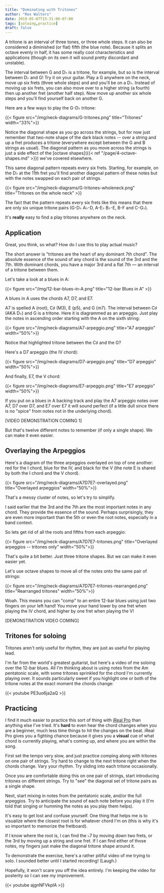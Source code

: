 ```yaml
---
title: "Dominating with Tritones"
author: "Rex Walters"
date: 2019-05-07T15:31:00-07:00
tags: [soloing,practice]
draft: false
---
```


A tritone is an interval of three tones, or three whole steps. It can also be considered a diminished (or flat) fifth (the blue note). Because it splits an octave evenly in half, it has some really cool characteristics and applications (though on its own it will sound pretty discordant and unstable).

The interval between G and D&flat; is a tritone, for example, but so is the interval between D&flat; and G! Try it on your guitar. Play a G anywhere on the neck, move up six frets (three whole steps) and and you'll be on a D&flat;. Instead of moving up six frets, you can also move over to a higher string (a fourth) then up another fret (another half step).  Now move up another six whole steps and you'll find yourself back on another G.

Here are a few ways to play the G-D&flat; tritone:

<div class="text-center">
{{< figure src="/img/neck-diagrams/G-tritones.png" title="Tritones" width="33%">}}
</div>

Notice the diagonal shape as you go across the strings, but for now just remember that two-note shape of the dark black notes -- over a string and up a fret produces a tritone (everywhere except between the G and B strings as usual). The diagonal pattern as you move across the strings is just a side effect of the [octave shapes]({{< ref "/page/4-octave-shapes.md" >}}) we've covered elsewhere.

This same diagonal pattern repeats every six frets. Starting, for example, on the D&flat; at the 11th fret you'll find another diagonal pattern of these notes but with the notes swapped on each pair of strings.

<div class="text-center">
{{< figure src="/img/neck-diagrams/G-tritones-wholeneck.png" title="Tritones on the whole neck" >}}
</div>

The fact that the pattern repeats every six frets like this means that there are only six unique tritone pairs (G-D&flat; A&flat;-D, A-E&flat; B&flat;-E, B-F and C-G&flat;).

It's **really** easy to find a play tritones anywhere on the neck.

## Application

Great, you think, so what? How do I use this to play actual music?

The short answer is "tritones are the heart of any dominant 7th chord". The absolute essence of the sound of any chord is the sound of the 3rd and the 7th. With dominant chords, you have a major 3rd and a flat 7th — an interval of a tritone between them.

Let's take a look at a blues in A:

<div class="text-center">
{{< figure src="/img/12-bar-blues-in-A.png" title="12-bar Blues in A" >}}
</div>

A blues in A uses the chords A7, D7, and E7.

A7 is spelled A (root), C&sharp; (M3), E (p5), and G (m7). The interval between C&sharp; (AKA D&flat;) and G is a tritone. Here it is diagrammed as an arpeggio. Just play the notes in ascending order starting with the A on the sixth string:

<div class="text-center">
{{< figure src="/img/neck-diagrams/A7-arpeggio.png" title="A7 arpeggio" width="50%">}}
</div>

Notice that highlighted tritone between the C&sharp; and the G?

Here's a D7 arpeggio (the IV chord):

<div class="text-center">
{{< figure src="/img/neck-diagrams/D7-arpeggio.png" title="D7 arpeggio" width="50%">}}
</div>

And finally, E7, the V chord:

<div class="text-center">
{{< figure src="/img/neck-diagrams/E7-arpeggio.png" title="E7 arpeggio" width="50%">}}
</div>

If you put on a blues in A backing track and play the A7 arpeggio notes over A7, D7 over D7, and E7 over E7 it will sound perfect (if a little dull since there is no "spice" from notes not in the underlying chord).

[VIDEO DEMONSTRATION COMING 1]

But that's twelve different notes to remember (if only a single shape). We can make it even easier.

## Overlaying the Arpeggios

Here's a diagram of the three arpeggios overlayed on top of one another: red for the I chord, blue for the IV, and black for the V (the note E is shared by both the I chord and the V chord).

<div class="text-center">
{{< figure src="/img/neck-diagrams/A7D7E7-overlayed.png" title="Overlayed arpeggios" width="50%">}}
</div>

That's a messy cluster of notes, so let's try to simplify.

I said earlier that the 3rd and the 7th are the most important notes in any chord. They provide the essence of the sound. Perhaps surprisingly, they are even more important than the 5th or even the root notes, especially in a band context.

So lets get rid of all the roots and fifths from each arpeggio:

<div class="text-center">
{{< figure src="/img/neck-diagrams/A7D7E7-tritones.png" title="Overlayed arpeggios -- tritones only" width="50%">}}
</div>

That's quite a bit better. Just three tritone shapes. But we can make it even easier yet.

Let's use octave shapes to move all of the notes onto the same pair of strings:

<div class="text-center">
{{< figure src="/img/neck-diagrams/A7D7E7-tritones-rearranged.png" title="Rearranged tritones" width="50%">}}
</div>

Woah. This means you can "comp" to an entire 12-bar blues using just two fingers on your left hand! You move your hand lower by one fret when playing the IV chord, and higher by one fret when playing the V!

[DEMONSTRATION VIDEO COMING]

## Tritones for soloing

Tritones aren't only useful for rhythm, they are just as useful for playing lead.

I'm far from the world's greatest guitarist, but here's a video of me soloing over the 12-bar blues. All I'm thinking about is using notes from the Am pentatonic scale, with some tritones sprinkled for the chord I'm currently playing over. It sounds particularly sweet if you highlight one or both of the tritone notes at the exact moment the chords change:

{{< youtube PE3uo6ja2aQ >}}

## Practicing

I find it much easier to practice this sort of thing with [iReal Pro](https://irealpro.com/) than anything else I've tried. It's **hard** to even hear the chord changes when you are a beginner, much less time things to hit the changes on the beat. iReal Pro gives you a fighting chance because it gives you a **visual** cue of what chord is currently playing, what's coming up, and where you are within the song.

First set the tempo very slow, and just practice comping along with tritones on one pair of strings. Try hard to change to the next tritone right when the chords change. Vary your rhythm. Try sliding into each tritone occasionally.

Once you are comfortable doing this on one pair of strings, start introducing tritones on different strings. Try to "see" the diagonal set of tritone pairs as a single shape.

Next, start mixing in notes from the pentatonic scale, and/or the full arpeggios. Try to anticipate the sound of each note before you play it (I'm told that singing or humming the notes as you play them helps).

It's easy to get lost and confuse yourself. One thing that helps me is to visualize where the closest root is for whatever chord I'm on (this is why it's so important to memorize the fretboard).

If I know where the root is, I can find the &flat;7 by moving down two frets, or the 3rd by moving up a string and one fret. If I can find either of those notes, my fingers just make the diagonal tritone shape around it.

To demonstrate the exercise, here's a rather pitiful video of me trying to solo. I sounded better until I started recording! (Laugh.)

Hopefully, it won't scare you off the idea entirely. I'm keeping the video for posterity so I can see my improvement.

{{< youtube ajgnNFVkplA >}}
